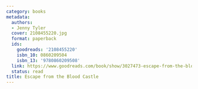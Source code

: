 ```yaml
---
category: books
metadata:
  authors:
  - Jenny Tyler
  cover: 2108455220.jpg
  format: paperback
  ids:
    goodreads: '2108455220'
    isbn_10: 0860209504
    isbn_13: '9780860209508'
  link: https://www.goodreads.com/book/show/3027473-escape-from-the-blood-castle
  status: read
title: Escape from the Blood Castle
---
```

